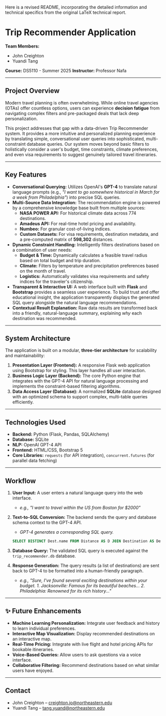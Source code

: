 Here is a revised README, incorporating the detailed information and technical specifics from the original LaTeX technical report.

# Trip Recommender Application

**Team Members:**

  - John Creighton
  - Yuandi Tang

**Course:** DS5110 - Summer 2025
**Instructor:** Professor Nafa

-----

## Project Overview

Modern travel planning is often overwhelming. While online travel agencies (OTAs) offer countless options, users can experience **decision fatigue** from navigating complex filters and pre-packaged deals that lack deep personalization.

This project addresses that gap with a data-driven Trip Recommender system. It provides a more intuitive and personalized planning experience by translating simple, conversational user queries into sophisticated, multi-constraint database queries. Our system moves beyond basic filters to holistically consider a user's budget, time constraints, climate preferences, and even visa requirements to suggest genuinely tailored travel itineraries.

-----

## Key Features

  - **Conversational Querying:** Utilizes OpenAI's **GPT-4** to translate natural language prompts (e.g., *"I want to go somewhere historical in March for a week from Philadelphia"*) into precise SQL queries.
  - **Multi-Source Data Integration:** The recommendation engine is powered by a comprehensive knowledge base built from multiple sources:
      - **NASA POWER API:** For historical climate data across 774 destinations.
      - **Amadeus API:** For real-time hotel pricing and availability.
      - **Numbeo:** For granular cost-of-living indices.
      - **Custom Datasets:** For visa requirements, destination metadata, and a pre-computed matrix of **598,302** distances.
  - **Dynamic Constraint Handling:** Intelligently filters destinations based on a combination of user needs:
      - **Budget & Time:** Dynamically calculates a feasible travel radius based on total budget and trip duration.
      - **Climate:** Filters by temperature and precipitation preferences based on the month of travel.
      - **Logistics:** Automatically validates visa requirements and safety indices for the traveler's citizenship.
  - **Transparent & Interactive UI:** A web interface built with **Flask** and **Bootstrap** provides a seamless user experience. To build trust and offer educational insight, the application transparently displays the generated SQL query alongside the natural language recommendations.
  - **Contextual Result Explanation:** Raw data results are transformed back into a friendly, natural-language summary, explaining *why* each destination was recommended.

-----

## System Architecture

The application is built on a modular, **three-tier architecture** for scalability and maintainability:

1.  **Presentation Layer (Frontend):** A responsive Flask web application using Bootstrap for styling. This layer handles all user interaction.
2.  **Business Logic Layer (Backend):** The core Python engine that integrates with the GPT-4 API for natural language processing and implements the constraint-based filtering algorithms.
3.  **Data Access Layer (Database):** A normalized **SQLite** database designed with an optimized schema to support complex, multi-table queries efficiently.

-----

##  Technologies Used

  - **Backend:** Python (Flask, Pandas, SQLAlchemy)
  - **Database:** SQLite
  - **NLP:** OpenAI GPT-4 API
  - **Frontend:** HTML/CSS, Bootstrap 5
  - **Core Libraries:** `requests` (for API integration), `concurrent.futures` (for parallel data fetching)

-----

## Workflow

1.  **User Input:** A user enters a natural language query into the web interface.

      - *e.g., "I want to travel within the US from Boston for $2000"*

2.  **Text-to-SQL Conversion:** The backend sends the query and database schema context to the GPT-4 API.

      - *GPT-4 generates a corresponding SQL query.*

    <!-- end list -->

    ```sql
    SELECT DISTINCT Dest.name FROM Distance AS D JOIN Destination AS Dest ON D.destination_id = Dest.destination_id JOIN CostOfLiving AS Cl ON Dest.destination_id = Cl.destination_id WHERE D.origin_id = (SELECT destination_id FROM Destination WHERE name LIKE '%Boston%') AND D.distance_km <= ((2000 - 15 - (5 * Cl.daily_avg_usd)) / 0.53) AND (Dest.country_id = 193) LIMIT 5;
    ```

3.  **Database Query:** The validated SQL query is executed against the `trip_recommender.db` database.

4.  **Response Generation:** The query results (a list of destinations) are sent back to GPT-4 to be formatted into a human-friendly paragraph.

      - *e.g., "Sure, I've found several exciting destinations within your budget. 1. Jacksonville: Famous for its beautiful beaches... 2. Philadelphia: Renowned for its rich history..."*

-----

## ✨ Future Enhancements

  - **Machine Learning Personalization:** Integrate user feedback and history to learn individual preferences.
  - **Interactive Map Visualization:** Display recommended destinations on an interactive map.
  - **Real-Time Pricing:** Integrate with live flight and hotel pricing APIs for bookable itineraries.
  - **Voice-Based Queries:** Allow users to ask questions via a voice interface.
  - **Collaborative Filtering:** Recommend destinations based on what similar users have enjoyed.

-----

## Contact

  - John Creighton – creighton.jo@northeastern.edu
  - Yuandi Tang – tang.yuand@northeastern.edu
